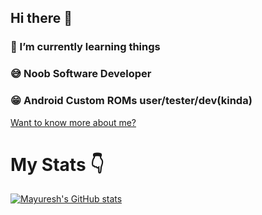 ## Hi there 👋
### 🌱 I’m currently learning things
### 😅 Noob Software Developer
### 😁 Android Custom ROMs user/tester/dev(kinda)
[Want to know more about me?](https://telegra.ph/mayuuuuuuuuuuuu12-s-Bio-02-12)
# My Stats 👇
<!-- ![](https://github.com/Mayuresh-loves-cpp/github-stats/blob/master/generated/overview.svg) -->
<!-- ![](https://github.com/MAyuresh-loves-cpp/github-stats/blob/master/generated/languages.svg) -->

[![Mayuresh's GitHub stats](https://github-readme-stats.vercel.app/api?username=Mayuresh-loves-cpp)](https://github.com/anuraghazra/github-readme-stats)
<!--
**Mayuresh-loves-cpp/Mayuresh-loves-cpp** is a ✨ _special_ ✨ repository because its `README.md` (this file) appears on your GitHub profile.

Here are some ideas to get you started:

- 🔭 I’m currently working on ...
- 🌱 I’m currently learning ...
- 👯 I’m looking to collaborate on ...
- 🤔 I’m looking for help with ...
- 💬 Ask me about ...
- 📫 How to reach me: ...
- 😄 Pronouns: ...
- ⚡ Fun fact: ...
-->
